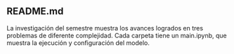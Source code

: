 ## README.md 
La investigación del semestre muestra los avances logrados en tres problemas de diferente complejidad. Cada carpeta tiene un main.ipynb, que muestra la ejecución y configuración del modelo.
